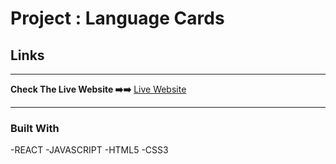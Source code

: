 # Project : Language Cards

## 
## Links
<hr>
<b>Check The Live Website ➡️➡️</b> <a href="https://joemre.github.io/React_Language_Cards/">Live Website</a> 
<hr>

### Built With
-REACT
-JAVASCRIPT
-HTML5
-CSS3


